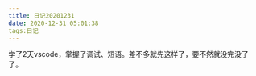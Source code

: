 ```yaml
---
title: 日记20201231
date: 2020-12-31 05:01:38
tags:日记
--- 
```

学了2天vscode，掌握了调试、短语。差不多就先这样了，要不然就没完没了了。
